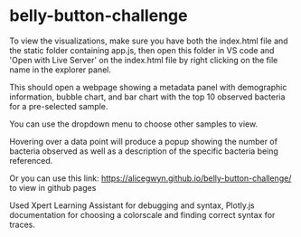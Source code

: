 # belly-button-challenge

To view the visualizations, make sure you have both the index.html file and the static folder containing app.js, then open this folder in VS code and 'Open with Live Server' on the index.html file by right clicking on the file name in the explorer panel.

This should open a webpage showing a metadata panel with demographic information, bubble chart, and bar chart with the top 10 observed bacteria for a pre-selected sample.

You can use the dropdown menu to choose other samples to view.

Hovering over a data point will produce a popup showing the number of bacteria observed as well as a description of the specific bacteria being referenced.

Or you can use this link: https://alicegwyn.github.io/belly-button-challenge/ to view in github pages


Used Xpert Learning Assistant for debugging and syntax, Plotly.js documentation for choosing a colorscale and finding correct syntax for traces.